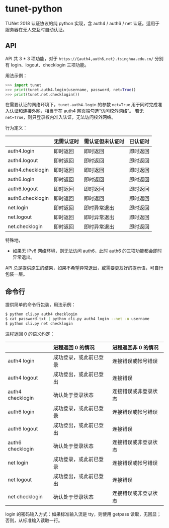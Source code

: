 # tunet-python

TUNet 2018 认证协议的纯 python 实现，含 auth4 / auth6 / net 认证。适用于服务器在无人交互时自动认证。

## API
API 共 3 * 3 项功能，对于 `https://{auth4,auth6,net}.tsinghua.edu.cn/` 分别有 login、logout、checklogin 三项功能。

用法示例：

```py
>>> import tunet
>>> print(tunet.auth4.login(username, password, net=True))
>>> print(tunet.net.checklogin())
```

在需要认证的网络环境下，`tunet.auth4.login` 的参数 `net=True` 用于同时完成准入认证和连接外网，相当于在 auth4 网页端勾选“访问校外网络”。
若无 `net=True`，则只登录校内准入认证，无法访问校外网络。

行为定义：

|                  | 无需认证时 | 需认证但未认证时 | 已认证时 |
| :--------------- | :--------- | :--------------- | :------- |
| auth4.login      | 即时返回   | 即时返回         | 即时返回 |
| auth4.logout     | 即时返回   | 即时返回         | 即时返回 |
| auth4.checklogin | 即时返回   | 即时返回         | 即时返回 |
| auth6.login      | 即时返回   | 即时返回         | 即时返回 |
| auth6.logout     | 即时返回   | 即时返回         | 即时返回 |
| auth6.checklogin | 即时返回   | 即时返回         | 即时返回 |
| net.login        | 即时返回   | 即时异常退出     | 即时返回 |
| net.logout       | 即时返回   | 即时异常退出     | 即时返回 |
| net.checklogin   | 即时返回   | 即时异常退出     | 即时返回 |

特殊地，

 - 如果无 IPv6 网络环境，则无法访问 auth6，此时 auth6 的三项功能都会即时异常退出。

API 总是提供原生的结果，如果不希望异常退出，或需要更友好的提示语，可自行包装一层。

## 命令行
提供简单的命令行包装，用法示例：

```sh
$ python cli.py auth4 checklogin
$ cat password.txt | python cli.py auth4 login --net -u username
$ python cli.py net checklogin
```

进程返回 0 的语义约定：

|                  | 进程返回 0 的情况      | 进程返回非 0 的情况  |
| :--------------- | :--------------------- | :------------------- |
| auth4 login      | 成功登录，或此前已登录 | 连接错误或帐号错误   |
| auth4 logout     | 成功登出，或此前已登出 | 连接错误             |
| auth4 checklogin | 确认处于登录状态       | 连接错误或非登录状态 |
| auth6 login      | 成功登录，或此前已登录 | 连接错误或帐号错误   |
| auth6 logout     | 成功登出，或此前已登出 | 连接错误             |
| auth6 checklogin | 确认处于登录状态       | 连接错误或非登录状态 |
| net login        | 成功登录，或此前已登录 | 连接错误或帐号错误   |
| net logout       | 成功登出，或此前已登出 | 连接错误             |
| net checklogin   | 确认处于登录状态       | 连接错误或非登录状态 |

login 的密码输入方式：如果标准输入流是 tty，则使用 getpass 读取，无回显；否则，从标准输入读取一行。
